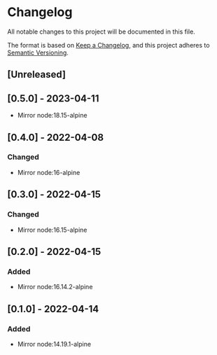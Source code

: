 # Changelog

All notable changes to this project will be documented in this file.

The format is based on [Keep a Changelog](https://keepachangelog.com/en/1.0.0/),
and this project adheres to [Semantic Versioning](https://semver.org/spec/v2.0.0.html).

## [Unreleased]

## [0.5.0] - 2023-04-11
- Mirror node:18.15-alpine

## [0.4.0] - 2022-04-08

### Changed

- Mirror node:16-alpine
  
## [0.3.0] - 2022-04-15

### Changed

- Mirror node:16.15-alpine

## [0.2.0] - 2022-04-15

### Added

- Mirror node:16.14.2-alpine

## [0.1.0] - 2022-04-14

### Added

- Mirror node:14.19.1-alpine
